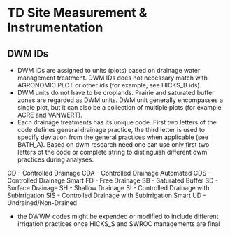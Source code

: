 # TD Site Measurement & Instrumentation
## DWM IDs
- DWM IDs are assigned to units (plots) based on drainage water management treatment. DWM IDs does not necessary match with AGRONOMIC PLOT or other ids (for example, see HICKS_B ids). 
- DWM units do not have to be croplands. Prairie and saturated buffer zones are regarded as DWM units. DWM unit generally encompasses a single plot, but it can also be a collection of multiple plots (for example ACRE and VANWERT). 
- Each drainage treatments has its unique code. First two letters of the code defines general drainage practice, the third letter is used to specify deviation from the general practices when applicable (see BATH_A). Based on dwm research need one can use only first two letters of the code or complete string to distinguish different dwm practices during analyses. 

CD  - Controlled Drainage
CDA - Controlled Drainage Automated
CDS - Controlled Drainage Smart
FD  - Free Drainage
SB  - Saturated Buffer
SD  - Surface Drainage
SH  - Shallow Drainage
SI  - Controlled Drainage with Subirrigation
SIS - Controlled Drainage with Subirrigation Smart
UD  - Undrained/Non-Drained

- the DWWM codes might be expended or modified to include different irrigation practices once HICKS_S and SWROC managements are final 
